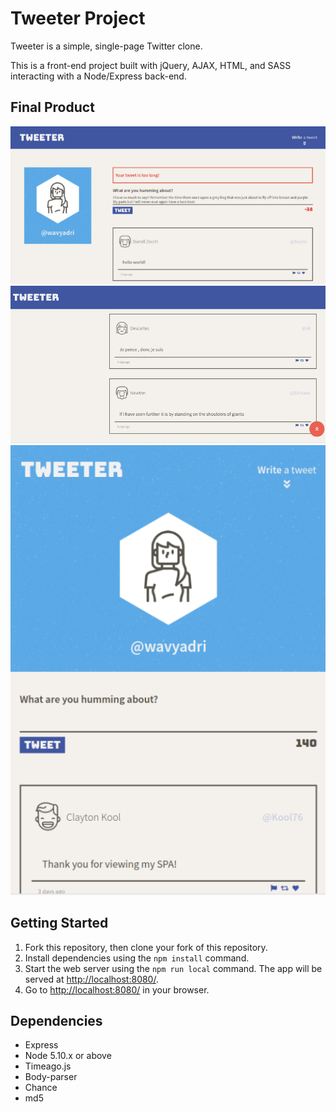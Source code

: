 # Tweeter Project

Tweeter is a simple, single-page Twitter clone.

This is a front-end project built with jQuery, AJAX, HTML, and SASS interacting with a Node/Express back-end.

## Final Product

!["Share your tweets to your feed! But keep it under 140 characters or else you'll get an error!"](https://github.com/wavyadri/tweeter/blob/master/docs/error.png)
!["Made it to the end of your feed? Click to smooth scroll up!"](https://github.com/wavyadri/tweeter/blob/master/docs/scroll.png)
!["Responsive styles for tablets"](https://github.com/wavyadri/tweeter/blob/master/docs/tablet.png)

## Getting Started

1. Fork this repository, then clone your fork of this repository.
2. Install dependencies using the `npm install` command.
3. Start the web server using the `npm run local` command. The app will be served at <http://localhost:8080/>.
4. Go to <http://localhost:8080/> in your browser.

## Dependencies

- Express
- Node 5.10.x or above
- Timeago.js
- Body-parser
- Chance
- md5

